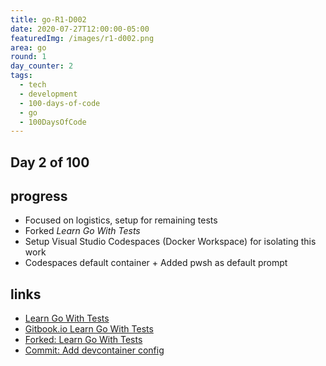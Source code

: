 ```yaml
---
title: go-R1-D002
date: 2020-07-27T12:00:00-05:00
featuredImg: /images/r1-d002.png
area: go
round: 1
day_counter: 2
tags:
  - tech
  - development
  - 100-days-of-code
  - go
  - 100DaysOfCode
---
```


## Day 2 of 100

## progress

- Focused on logistics, setup for remaining tests
- Forked _Learn Go With Tests_
- Setup Visual Studio Codespaces (Docker Workspace) for isolating this work
- Codespaces default container + Added pwsh as default prompt

## links

- [Learn Go With Tests](https://bit.ly/3hGNKkm)
- [Gitbook.io Learn Go With Tests](https://bit.ly/2OZmDVp)
- [Forked: Learn Go With Tests](https://bit.ly/3hKQb5r)
- [Commit: Add devcontainer config](https://github.com/sheldonhull/learn-go-with-tests/commit/a508ff5eef57eb2155e318eb86834cdcf9c15b54)
